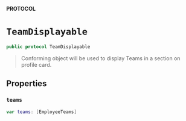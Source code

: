**PROTOCOL**

# `TeamDisplayable`

```swift
public protocol TeamDisplayable
```

> Conforming object will be used to display Teams in a section on profile card.

## Properties
### `teams`

```swift
var teams: [EmployeeTeams]
```
